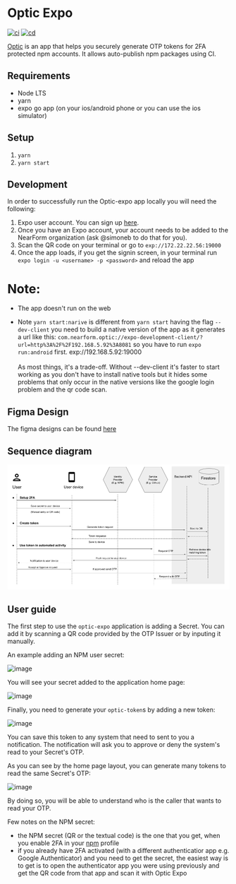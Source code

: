 # Optic Expo

[![ci](https://github.com/nearform/optic-expo/actions/workflows/ci.yml/badge.svg)](https://github.com/nearform/optic-expo/actions/workflows/ci.yml)
[![cd](https://github.com/nearform/optic-expo/actions/workflows/cd.yml/badge.svg)](https://github.com/nearform/optic-expo/actions/workflows/cd.yml)

[Optic](https://expo.dev/@nearform/optic-expo) is an app that helps you securely generate OTP tokens for 2FA protected npm accounts. It allows auto-publish npm packages using CI.

## Requirements

- Node LTS
- yarn
- expo go app (on your ios/android phone or you can use the ios simulator)

## Setup

1. `yarn`
1. `yarn start`

## Development

In order to successfully run the Optic-expo app locally you will need the following:

1. Expo user account. You can sign up [here](https://expo.dev/signup).
1. Once you have an Expo account, your account needs to be added to the NearForm organization (ask @simoneb to do that for you).
1. Scan the QR code on your terminal or go to `exp://172.22.22.56:19000`
1. Once the app loads, if you get the signin screen, in your terminal run `expo login -u <username> -p <password>` and reload the app

# Note:

- The app doesn't run on the web

- Note
  `yarn start:narive` is different from `yarn start` having the flag `--dev-client` you need to build a native version of the app as it generates a url like this:
  `com.nearform.optic://expo-development-client/?url=http%3A%2F%2F192.168.5.92%3A8081` so you have to run `expo run:android` first.
  exp://192.168.5.92:19000 </br> </br> As most things, it's a trade-off. Without --dev-client it's faster to start working as you don't have to install native tools but it hides some problems that only occur in the native versions like the google login problem and the qr code scan.

## Figma Design

The figma designs can be found [here](<https://www.figma.com/file/xsPf6IIM9AevLN5gZlXM4q/Optic-(Copy)>)

## Sequence diagram

[![](docs/images/architecture.png)](https://docs.google.com/presentation/d/16038cTBefSKQezJk0IZKNXnSqaG2PnU07Sb2_qIkNe8/edit?usp=sharing)

## User guide

The first step to use the `optic-expo` application is adding a Secret. You can add it by scanning a QR code provided by the OTP Issuer or by inputing it manually.

An example adding an NPM user secret:

![image](https://user-images.githubusercontent.com/11404065/159178304-09a9fa80-a73c-433a-9a29-b6a48aa6af7a.png)

You will see your secret added to the application home page:

![image](https://user-images.githubusercontent.com/11404065/159178421-25e1f0c0-46b5-4c4a-8005-39a5fa5c4fd8.png)

Finally, you need to generate your `optic-token`s by adding a new token:

![image](https://user-images.githubusercontent.com/11404065/159178473-f533f308-e1a6-4240-9ad5-ce8680be0ebd.png)

You can save this token to any system that need to sent to you a notification.
The notification will ask you to approve or deny the system's read to your Secret's OTP.

As you can see by the home page layout, you can generate many tokens to read the same Secret's OTP:

![image](https://user-images.githubusercontent.com/11404065/159178635-418e231c-aa9c-4828-bb41-6f68cfb18059.png)

By doing so, you will be able to understand who is the caller that wants to read your OTP.

Few notes on the NPM secret:

- the NPM secret (QR or the textual code) is the one that you get, when you enable 2FA in your [npm](https://www.npmjs.com/) profile
- if you already have 2FA activated (with a different authenticatior app e.g. Google Authenticator) and you need to get the secret, the easiest way is to get is to open the authenticator app you were using previously and get the QR code from that app and scan it with Optic Expo
